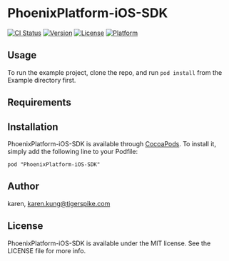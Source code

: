 # PhoenixPlatform-iOS-SDK

[![CI Status](http://img.shields.io/travis/karen/PhoenixPlatform-iOS-SDK.svg?style=flat)](https://travis-ci.org/karen/PhoenixPlatform-iOS-SDK)
[![Version](https://img.shields.io/cocoapods/v/PhoenixPlatform-iOS-SDK.svg?style=flat)](http://cocoadocs.org/docsets/PhoenixPlatform-iOS-SDK)
[![License](https://img.shields.io/cocoapods/l/PhoenixPlatform-iOS-SDK.svg?style=flat)](http://cocoadocs.org/docsets/PhoenixPlatform-iOS-SDK)
[![Platform](https://img.shields.io/cocoapods/p/PhoenixPlatform-iOS-SDK.svg?style=flat)](http://cocoadocs.org/docsets/PhoenixPlatform-iOS-SDK)

## Usage

To run the example project, clone the repo, and run `pod install` from the Example directory first.

## Requirements

## Installation

PhoenixPlatform-iOS-SDK is available through [CocoaPods](http://cocoapods.org). To install
it, simply add the following line to your Podfile:

    pod "PhoenixPlatform-iOS-SDK"

## Author

karen, karen.kung@tigerspike.com

## License

PhoenixPlatform-iOS-SDK is available under the MIT license. See the LICENSE file for more info.

